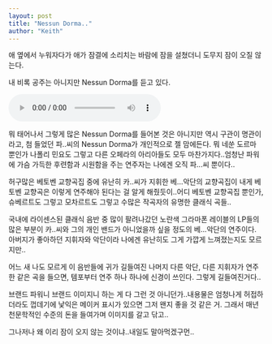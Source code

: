 ```yaml
---
layout: post
title: "Nessun Dorma.."
author: "Keith"
---
```


애 옆에서 누워자다가 애가 잠결에 소리치는 바람에 잠을 설쳤더니 도무지 잠이 오질 않는다.

내 비록 공주는 아니지만 Nessun Dorma를 듣고 있다.

<audio src="/assets/images/12f895bacbe01459e6d09bcf3e30e05b.mp3" controls preload></audio>


뭐 태어나서 그렇게 많은 Nessun Dorma를 들어본 것은 아니지만 역시 구관이 명관이라고, 첨 들었던 파..씨의 Nessun Dorma가 개인적으로 젤 맘에든다. 뭐 네쑨 도르마 뿐인가 나폴리 민요도 그렇고 다른 오페라의 아리아들도 모두 마찬가지다..엄청난 파워에 가슴 가득한 후련함과 시원함을 주는 연주자는 나에겐 오직 파...씨 뿐이다..

허구많은 베토벤 교향곡집 중에 유난히 카..씨가 지휘한 베...악단의 교향곡집이 내게 베토벤 교향곡은 이렇게 연주해야 된다는 걸 알게 해줬듯이..어디 베토벤 교향곡집 뿐인가, 슈베르트도 그렇고 모차르트도 그렇고 수많은 작곡자의 유명한 클래식 곡들..

국내에 라이센스된 클래식 음반 중 많이 팔려나갔던 노란색 그라마폰 레이블의 LP들의 많은 부분이 카..씨와 그의 개인 밴드가 아니었을까 싶을 정도의 베...악단의 연주이다. 아버지가 좋아하던 지휘자와 악단이라 나에겐 유난히도 그게 가깝게 느껴졌는지도 모르지만..

어느 새 나도 모르게 이 음반들에 귀가 길들여진 나머지 다른 악단, 다른 지휘자가 연주한 같은 곡을 들으면, 템포부터 연주 하나 하나에 신경이 쓰인다. 그렇게 길들여진거다..

브랜드 파워니 브랜드 이미지니 하는 게 다 그런 것 아니던가..내용물은 엄청나게 허접하더라도 껍데기에 낯익은 메이커 표시가 있으면 그저 왠지 좋을 것 같은 거. 그래서 매년 천문학적인 수준의 돈을 들여가며 이미지를 갈고 닦고..

그나저나 왜 이리 잠이 오지 않는 것이냐..내일도 말아먹겠구먼..


